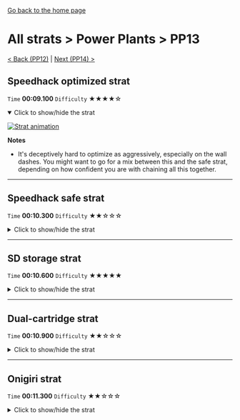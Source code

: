[Go back to the home page](https://github.com/Doublevil/scbspeedrun)

# All strats > Power Plants > PP13

[< Back (PP12)](https://github.com/Doublevil/scbspeedrun/blob/main/levels/all_lvl/pp/PP12.md) | [Next (PP14) >](https://github.com/Doublevil/scbspeedrun/blob/main/levels/all_lvl/pp/PP14.md)

## Speedhack optimized strat

`Time` **00:09.100** `Difficulty` ★★★★☆
<details open>
  <summary>Click to show/hide the strat</summary>

  [![Strat animation](https://github.com/Doublevil/scbspeedrun/blob/main/media/levels/pp/PP13_S_FastStrat.webp)](https://github.com/Doublevil/scbspeedrun/blob/main/media/levels/pp/PP13_S_FastStrat.mp4?raw=true)

  **Notes**
  - It's deceptively hard to optimize as aggressively, especially on the wall dashes. You might want to go for a mix between this and the safe strat, depending on how confident you are with chaining all this together.
</details>

---
## Speedhack safe strat

`Time` **00:10.300** `Difficulty` ★★☆☆☆
<details>
  <summary>Click to show/hide the strat</summary>

  [![Strat animation](https://github.com/Doublevil/scbspeedrun/blob/main/media/levels/pp/PP13_S_EasyStrat.webp)](https://github.com/Doublevil/scbspeedrun/blob/main/media/levels/pp/PP13_S_EasyStrat.mp4?raw=true)
</details>

---
## SD storage strat

`Time` **00:10.600** `Difficulty` ★★★★★
<details>
  <summary>Click to show/hide the strat</summary>

  [![Strat animation](https://github.com/Doublevil/scbspeedrun/blob/main/media/levels/pp/PP13_SDStrat.webp)](https://github.com/Doublevil/scbspeedrun/blob/main/media/levels/pp/PP13_SDStrat.mp4?raw=true)

  **Notes**
  - This strat uses SD Storage. You can learn more about it in the "Jump cart techs" section of this guide.
  - Don't go for this one, it's way too risky and hard to execute.
</details>

---
## Dual-cartridge strat

`Time` **00:10.900** `Difficulty` ★★☆☆☆
<details>
  <summary>Click to show/hide the strat</summary>

  [![Strat animation](https://github.com/Doublevil/scbspeedrun/blob/main/media/levels/pp/PP13_DualStrat.webp)](https://github.com/Doublevil/scbspeedrun/blob/main/media/levels/pp/PP13_DualStrat.mp4?raw=true)

  **Notes**
  - The key is to use the jump but keep the dash after the second battery. It's kind of hard to chain all that together but hopefully it should be recoverable if anything goes wrong.
</details>

---
## Onigiri strat

`Time` **00:11.300** `Difficulty` ★★☆☆☆
<details>
  <summary>Click to show/hide the strat</summary>

  [![Strat animation](https://github.com/Doublevil/scbspeedrun/blob/main/media/levels/pp/PP13_OnigiriStrat.webp)](https://github.com/Doublevil/scbspeedrun/blob/main/media/levels/pp/PP13_OnigiriStrat.mp4?raw=true)
</details>
